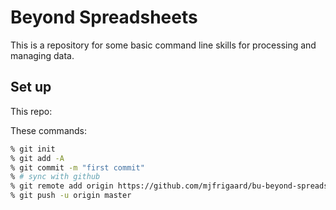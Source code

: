 Beyond Spreadsheets
=================

This is a repository for some basic command line skills for processing and managing data. 

## Set up 

This repo: 

These commands:

```sh
% git init 
% git add -A 
% git commit -m "first commit"
% # sync with github 
% git remote add origin https://github.com/mjfrigaard/bu-beyond-spreadsheets.git
% git push -u origin master 
```